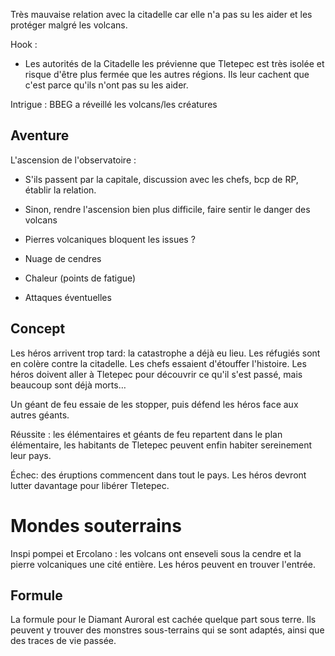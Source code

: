Très mauvaise relation avec la citadelle car elle n'a pas su les aider et les protéger malgré les volcans.

Hook :

- Les autorités de la Citadelle les prévienne que Tletepec est très isolée et risque d'être plus fermée que les autres régions. Ils leur cachent que c'est parce qu'ils n'ont pas su les aider.

Intrigue : BBEG a réveillé les volcans/les créatures

## Aventure

L'ascension de l'observatoire :

- S'ils passent par la capitale, discussion avec les chefs, bcp de RP, établir la relation.
- Sinon, rendre l'ascension bien plus difficile, faire sentir le danger des volcans

- Pierres volcaniques bloquent les issues ?
- Nuage de cendres
- Chaleur (points de fatigue)
- Attaques éventuelles

## Concept

Les héros arrivent trop tard: la catastrophe a déjà eu lieu. Les réfugiés sont en colère contre la citadelle. Les chefs essaient d'étouffer l'histoire. Les héros doivent aller à Tletepec pour découvrir ce qu'il s'est passé, mais beaucoup sont déjà morts…

Un géant de feu essaie de les stopper, puis défend les héros face aux autres géants.

Réussite : les élémentaires et géants de feu repartent dans le plan élémentaire, les habitants de Tletepec peuvent enfin habiter sereinement leur pays.

Échec: des éruptions commencent dans tout le pays. Les héros devront lutter davantage pour libérer Tletepec.

# Mondes souterrains

Inspi pompei et Ercolano : les volcans ont enseveli sous la cendre et la pierre volcaniques une cité entière. Les héros peuvent en trouver l'entrée.

## Formule

La formule pour le Diamant Auroral est cachée quelque part sous terre. Ils peuvent y trouver des monstres sous-terrains qui se sont adaptés, ainsi que des traces de vie passée.